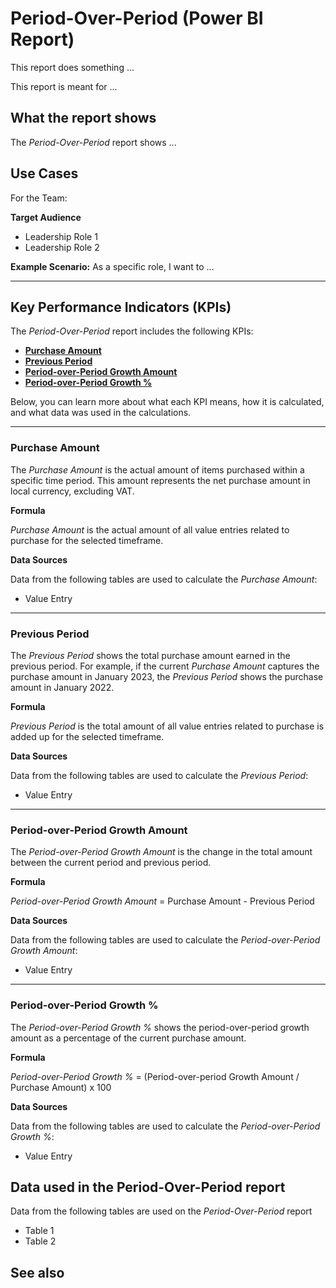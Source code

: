 # Period-Over-Period (Power BI Report)

This report does something ...

This report is meant for ...

## What the report shows

The _Period-Over-Period_ report shows ...

## Use Cases

For the Team:

**Target Audience**
- Leadership Role 1
- Leadership Role 2

**Example Scenario:** As a specific role, I want to ...

---

## Key Performance Indicators (KPIs)

The _Period-Over-Period_ report includes the following KPIs:

- [**Purchase Amount**](#purchase-amount)  
- [**Previous Period**](#previous-period)  
- [**Period-over-Period Growth Amount**](#period-over-period-growth-amount)  
- [**Period-over-Period Growth %**](#period-over-period-growth-)  

Below, you can learn more about what each KPI means, how it is calculated, and what data was used in the calculations.

---
### Purchase Amount

The *Purchase Amount* is the actual amount of items purchased within a specific time period. This amount represents the net purchase amount in local currency, excluding VAT.

**Formula**  

*Purchase Amount* is the actual amount of all value entries related to purchase for the selected timeframe.

**Data Sources**

Data from the following tables are used to calculate the *Purchase Amount*:
- Value Entry

---
### Previous Period

The *Previous Period* shows the total purchase amount earned in the previous period. For example, if the current *Purchase Amount* captures the purchase amount in January 2023, the *Previous Period* shows the purchase amount in January 2022.

**Formula**  

*Previous Period* is the total amount of all value entries related to purchase is added up for the selected timeframe.

**Data Sources**

Data from the following tables are used to calculate the *Previous Period*:
- Value Entry

---
### Period-over-Period Growth Amount

The *Period-over-Period Growth Amount* is the change in the total amount between the current period and previous period.

**Formula**  

*Period-over-Period Growth Amount* = Purchase Amount - Previous Period

**Data Sources**

Data from the following tables are used to calculate the *Period-over-Period Growth Amount*:
- Value Entry

---
### Period-over-Period Growth %

The *Period-over-Period Growth %* shows the period-over-period growth amount as a percentage of the current purchase amount.

**Formula**  

*Period-over-Period Growth %* = (Period-over-period Growth Amount / Purchase Amount) x 100

**Data Sources**

Data from the following tables are used to calculate the *Period-over-Period Growth %*:
- Value Entry


## Data used in the Period-Over-Period report

Data from the following tables are used on the *Period-Over-Period* report
- Table 1
- Table 2

## See also
